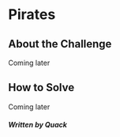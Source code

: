 # Pirates

## About the Challenge
Coming later

## How to Solve
Coming later


##### Written by Quack